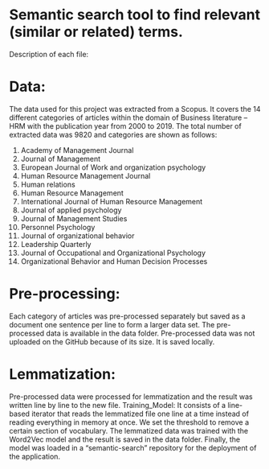 # Semantic search tool to find relevant (similar or related) terms.
Description of each file:
# Data: 
The data used for this project was extracted from a Scopus. It covers the 14 different categories of articles within the domain of Business literature – HRM with the publication year from 2000 to 2019.  The total number of extracted data was 9820 and categories are shown as follows:
1.	Academy of Management Journal
2.	Journal of Management
3.	European Journal of Work and organization psychology
4.	Human Resource Management Journal
5.	Human relations
6.	Human Resource Management
7.	International Journal of Human Resource Management
8.	Journal of applied psychology
9.	Journal of Management Studies
10.	Personnel Psychology
11.	Journal of organizational behavior
12.	Leadership Quarterly
13.	Journal of Occupational and Organizational Psychology
14.	Organizational Behavior and Human Decision Processes

# Pre-processing:
Each category of articles was pre-processed separately but saved as a document one sentence per line to form a larger data set. The pre-processed data is available in the data folder. Pre-processed data was not uploaded on the GitHub because of its size. It is saved locally.

# Lemmatization: 
Pre-processed data were processed for lemmatization and the result was written line by line to the new file.
Training_Model: It consists of a line-based iterator that reads the lemmatized file one line at a time instead of reading everything in memory at once. We set the threshold to remove a certain section of vocabulary. The lemmatized data was trained with the Word2Vec model and the result is saved in the data folder. Finally, the model was loaded in a “semantic-search” repository for the deployment of the application.

